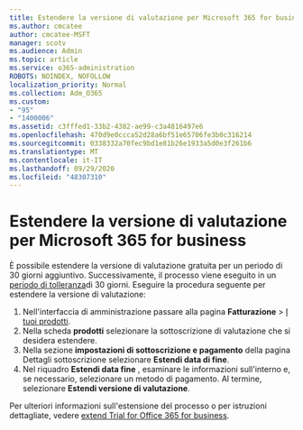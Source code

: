 ```yaml
---
title: Estendere la versione di valutazione per Microsoft 365 for business
ms.author: cmcatee
author: cmcatee-MSFT
manager: scotv
ms.audience: Admin
ms.topic: article
ms.service: o365-administration
ROBOTS: NOINDEX, NOFOLLOW
localization_priority: Normal
ms.collection: Adm_O365
ms.custom:
- "95"
- "1400006"
ms.assetid: c3fffed1-33b2-4382-ae99-c3a4816497e6
ms.openlocfilehash: 470d9e0ccca52d28a6bf51e65706fe3b0c316214
ms.sourcegitcommit: 0338332a70fec9bd1e81b26e1933a5d0e3f261b6
ms.translationtype: MT
ms.contentlocale: it-IT
ms.lasthandoff: 09/29/2020
ms.locfileid: "48307310"
---
```

# <a name="extend-your-trial-for-microsoft-365-for-business"></a>Estendere la versione di valutazione per Microsoft 365 for business

È possibile estendere la versione di valutazione gratuita per un periodo di 30 giorni aggiuntivo. Successivamente, il processo viene eseguito in un [periodo di tolleranza](https://docs.microsoft.com/alchemyinsights/grace-period-for-microsoft-365-free-trial)di 30 giorni. Eseguire la procedura seguente per estendere la versione di valutazione:
  
1. Nell'interfaccia di amministrazione passare alla pagina **Fatturazione** \> [I tuoi prodotti](https://go.microsoft.com/fwlink/p/?linkid=842054).
2. Nella scheda **prodotti** selezionare la sottoscrizione di valutazione che si desidera estendere.
3. Nella sezione **impostazioni di sottoscrizione e pagamento** della pagina Dettagli sottoscrizione selezionare **Estendi data di fine**.
4. Nel riquadro **Estendi data fine** , esaminare le informazioni sull'interno e, se necessario, selezionare un metodo di pagamento. Al termine, selezionare **Estendi versione di valutazione**.

Per ulteriori informazioni sull'estensione del processo o per istruzioni dettagliate, vedere [extend Trial for Office 365 for business](https://docs.microsoft.com/microsoft-365/commerce/extend-your-trial).